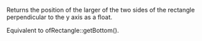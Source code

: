 Returns the position of the larger of the two sides of the rectangle perpendicular to the y axis as a float.

Equivalent to ofRectangle::getBottom().
